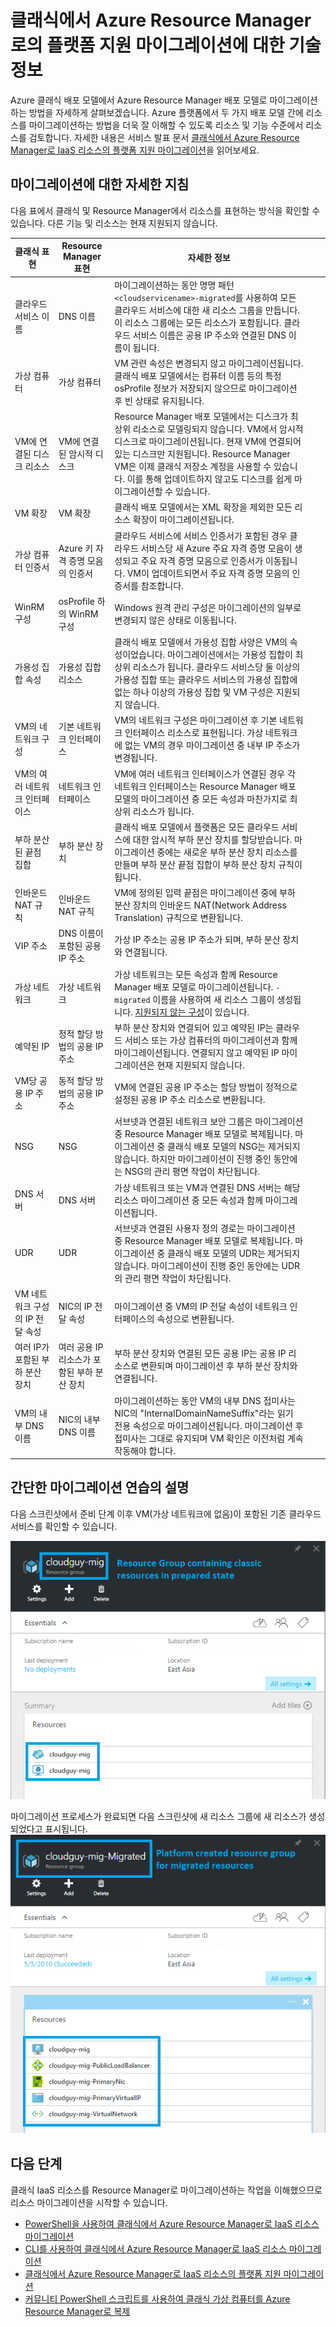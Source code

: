 <properties
	pageTitle="클래식에서 Azure Resource Manager로의 플랫폼 지원 마이그레이션에 대한 기술 정보 | Microsoft Azure"
	description="이 문서에서는 플랫폼 지원 방식으로 클래식에서 Azure Resource Manager로 리소스를 마이그레이션하는 과정의 기술적 측면을 설명합니다."
	services="virtual-machines-windows"
	documentationCenter=""
	authors="mahthi"
	manager="timlt"
	editor=""
	tags="azure-resource-manager"/>

<tags
	ms.service="virtual-machines-windows"
	ms.workload="infrastructure-services"
	ms.tgt_pltfrm="vm-windows"
	ms.devlang="na"
	ms.topic="article"
	ms.date="08/22/2016"
	ms.author="mahthi"/>

# 클래식에서 Azure Resource Manager로의 플랫폼 지원 마이그레이션에 대한 기술 정보
Azure 클래식 배포 모델에서 Azure Resource Manager 배포 모델로 마이그레이션하는 방법을 자세하게 살펴보겠습니다. Azure 플랫폼에서 두 가지 배포 모델 간에 리소스를 마이그레이션하는 방법을 더욱 잘 이해할 수 있도록 리소스 및 기능 수준에서 리소스를 검토합니다. 자세한 내용은 서비스 발표 문서 [클래식에서 Azure Resource Manager로 IaaS 리소스의 플랫폼 지원 마이그레이션](virtual-machines-windows-migration-classic-resource-manager.md)을 읽어보세요.

## 마이그레이션에 대한 자세한 지침

다음 표에서 클래식 및 Resource Manager에서 리소스를 표현하는 방식을 확인할 수 있습니다. 다른 기능 및 리소스는 현재 지원되지 않습니다.

| 클래식 표현 | Resource Manager 표현 | 자세한 정보 | | |
|--------------------------------------------------------|-------------------------------------------------|-------------------------------------------------------------------------------------------------------------------------------------------------------------------------------------------------------------------------------------------------------------------------------------------------------------------------------------------------------------------------------------------------------------------------------------------------------------------|---|---|
| 클라우드 서비스 이름 | DNS 이름 | 마이그레이션하는 동안 명명 패턴 `<cloudservicename>-migrated`를 사용하여 모든 클라우드 서비스에 대한 새 리소스 그룹을 만듭니다. 이 리소스 그룹에는 모든 리소스가 포함됩니다. 클라우드 서비스 이름은 공용 IP 주소와 연결된 DNS 이름이 됩니다. | | |
| 가상 컴퓨터 | 가상 컴퓨터 | VM 관련 속성은 변경되지 않고 마이그레이션됩니다. 클래식 배포 모델에서는 컴퓨터 이름 등의 특정 osProfile 정보가 저장되지 않으므로 마이그레이션 후 빈 상태로 유지됩니다. | | |
| VM에 연결된 디스크 리소스 | VM에 연결된 암시적 디스크 | Resource Manager 배포 모델에서는 디스크가 최상위 리소스로 모델링되지 않습니다. VM에서 암시적 디스크로 마이그레이션됩니다. 현재 VM에 연결되어 있는 디스크만 지원됩니다. Resource Manager VM은 이제 클래식 저장소 계정을 사용할 수 있습니다. 이를 통해 업데이트하지 않고도 디스크를 쉽게 마이그레이션할 수 있습니다. | | |
| VM 확장 | VM 확장 | 클래식 배포 모델에서는 XML 확장을 제외한 모든 리소스 확장이 마이그레이션됩니다. | | |
| 가상 컴퓨터 인증서 | Azure 키 자격 증명 모음의 인증서 | 클라우드 서비스에 서비스 인증서가 포함된 경우 클라우드 서비스당 새 Azure 주요 자격 증명 모음이 생성되고 주요 자격 증명 모음으로 인증서가 이동됩니다. VM이 업데이트되면서 주요 자격 증명 모음의 인증서를 참조합니다. | | |
| WinRM 구성 | osProfile 하의 WinRM 구성 | Windows 원격 관리 구성은 마이그레이션의 일부로 변경되지 않은 상태로 이동됩니다. | | |
| 가용성 집합 속성 | 가용성 집합 리소스 | 클래식 배포 모델에서 가용성 집합 사양은 VM의 속성이었습니다. 마이그레이션에서는 가용성 집합이 최상위 리소스가 됩니다. 클라우드 서비스당 둘 이상의 가용성 집합 또는 클라우드 서비스의 가용성 집합에 없는 하나 이상의 가용성 집합 및 VM 구성은 지원되지 않습니다. | | |
| VM의 네트워크 구성 | 기본 네트워크 인터페이스 | VM의 네트워크 구성은 마이그레이션 후 기본 네트워크 인터페이스 리소스로 표현됩니다. 가상 네트워크에 없는 VM의 경우 마이그레이션 중 내부 IP 주소가 변경됩니다. | | |
| VM의 여러 네트워크 인터페이스 | 네트워크 인터페이스 | VM에 여러 네트워크 인터페이스가 연결된 경우 각 네트워크 인터페이스는 Resource Manager 배포 모델의 마이그레이션 중 모든 속성과 마찬가지로 최상위 리소스가 됩니다. | | |
| 부하 분산된 끝점 집합 | 부하 분산 장치 | 클래식 배포 모델에서 플랫폼은 모든 클라우드 서비스에 대한 암시적 부하 분산 장치를 할당받습니다. 마이그레이션 중에는 새로운 부하 분산 장치 리소스를 만들며 부하 분산 끝점 집합이 부하 분산 장치 규칙이 됩니다. | | |
| 인바운드 NAT 규칙 | 인바운드 NAT 규칙 | VM에 정의된 입력 끝점은 마이그레이션 중에 부하 분산 장치의 인바운드 NAT(Network Address Translation) 규칙으로 변환됩니다. | | |
| VIP 주소 | DNS 이름이 포함된 공용 IP 주소 | 가상 IP 주소는 공용 IP 주소가 되며, 부하 분산 장치와 연결됩니다. | | |
| 가상 네트워크 | 가상 네트워크 | 가상 네트워크는 모든 속성과 함께 Resource Manager 배포 모델로 마이그레이션됩니다. `-migrated` 이름을 사용하여 새 리소스 그룹이 생성됩니다. [지원되지 않는 구성](virtual-machines-windows-migration-classic-resource-manager.md)이 있습니다. | | |
| 예약된 IP | 정적 할당 방법의 공용 IP 주소 | 부하 분산 장치와 연결되어 있고 예약된 IP는 클라우드 서비스 또는 가상 컴퓨터의 마이그레이션과 함께 마이그레이션됩니다. 연결되지 않고 예약된 IP 마이그레이션은 현재 지원되지 않습니다. | | |
| VM당 공용 IP 주소 | 동적 할당 방법의 공용 IP 주소 | VM에 연결된 공용 IP 주소는 할당 방법이 정적으로 설정된 공용 IP 주소 리소스로 변환됩니다. | | |
| NSG | NSG | 서브넷과 연결된 네트워크 보안 그룹은 마이그레이션 중 Resource Manager 배포 모델로 복제됩니다. 마이그레이션 중 클래식 배포 모델의 NSG는 제거되지 않습니다. 하지만 마이그레이션이 진행 중인 동안에는 NSG의 관리 평면 작업이 차단됩니다. | | |
| DNS 서버 | DNS 서버 | 가상 네트워크 또는 VM과 연결된 DNS 서버는 해당 리소스 마이그레이션 중 모든 속성과 함께 마이그레이션됩니다. | | |
| UDR | UDR | 서브넷과 연결된 사용자 정의 경로는 마이그레이션 중 Resource Manager 배포 모델로 복제됩니다. 마이그레이션 중 클래식 배포 모델의 UDR는 제거되지 않습니다. 마이그레이션이 진행 중인 동안에는 UDR의 관리 평면 작업이 차단됩니다. | | |
| VM 네트워크 구성의 IP 전달 속성 | NIC의 IP 전달 속성 | 마이그레이션 중 VM의 IP 전달 속성이 네트워크 인터페이스의 속성으로 변환됩니다. | | |
| 여러 IP가 포함된 부하 분산 장치 | 여러 공용 IP 리소스가 포함된 부하 분산 장치 | 부하 분산 장치와 연결된 모든 공용 IP는 공용 IP 리소스로 변환되며 마이그레이션 후 부하 분산 장치와 연결됩니다. | | |
| VM의 내부 DNS 이름 | NIC의 내부 DNS 이름 | 마이그레이션하는 동안 VM의 내부 DNS 접미사는 NIC의 "InternalDomainNameSuffix"라는 읽기 전용 속성으로 마이그레이션됩니다. 마이그레이션 후 접미사는 그대로 유지되며 VM 확인은 이전처럼 계속 작동해야 합니다. | | |

## 간단한 마이그레이션 연습의 설명

다음 스크린샷에서 준비 단계 이후 VM(가상 네트워크에 없음)이 포함된 기존 클라우드 서비스를 확인할 수 있습니다.

![준비 후 클래식 표현](./media/virtual-machines-windows-migration-classic-resource-manager/classic-migration-prepare-portal.png)

마이그레이션 프로세스가 완료되면 다음 스크린샷에 새 리소스 그룹에 새 리소스가 생성되었다고 표시됩니다. ![준비 후 Resource Manager 표현](./media/virtual-machines-windows-migration-classic-resource-manager/resourcemanager-migration-prepare-portal.png)

## 다음 단계

클래식 IaaS 리소스를 Resource Manager로 마이그레이션하는 작업을 이해했으므로 리소스 마이그레이션을 시작할 수 있습니다.

- [PowerShell을 사용하여 클래식에서 Azure Resource Manager로 IaaS 리소스 마이그레이션](virtual-machines-windows-ps-migration-classic-resource-manager.md)
- [CLI를 사용하여 클래식에서 Azure Resource Manager로 IaaS 리소스 마이그레이션](virtual-machines-linux-cli-migration-classic-resource-manager.md)
- [클래식에서 Azure Resource Manager로 IaaS 리소스의 플랫폼 지원 마이그레이션](virtual-machines-windows-migration-classic-resource-manager.md)
- [커뮤니티 PowerShell 스크립트를 사용하여 클래식 가상 컴퓨터를 Azure Resource Manager로 복제](virtual-machines-windows-migration-scripts.md)

<!---HONumber=AcomDC_0824_2016-->